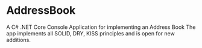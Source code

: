 # AddressBook
A C# .NET Core Console Application for implementing an Address Book
The app implements all SOLID, DRY, KISS principles and is open for new additions.
